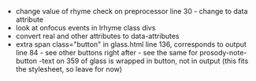 - change value of rhyme check on preprocessor line 30 - change to data attribute
- look at onfocus events in lrhyme class divs
- convert real and other attributes to data-attributes
- extra span class="button" in glass.html line 136, corresponds to output line 84 - see other buttons right after - see the same for prosody-note-button
-text on 359 of glass is wrapped in button, not in output (this fits the stylesheet, so leave for now)

